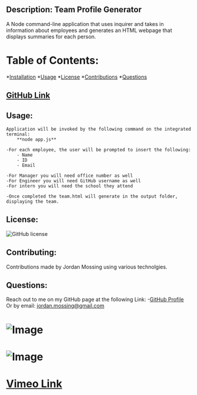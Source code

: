 ## Description: Team Profile Generator

A Node command-line application that uses inquirer and takes in information about employees and generates an HTML webpage that displays summaries for each person.

# Table of Contents:
*[Installation](#installation)
*[Usage](#usage)
*[License](#license)
*[Contributions](#contribution)
*[Questions](#questions)


## [GitHub Link](http://github.com/jmo1point0)



 ## Usage:
    Application will be invoked by the following command on the integrated terminal:
        **node app.js**
    
    -For each employee, the user will be prompted to insert the following:
        - Name
        - ID
        - Email
    
    -For Manager you will need office number as well
    -For Engineer you will need GitHub username as well
    -For intern you will need the school they attend

    -Once completed the team.html will generate in the output folder, displaying the team.
    


 ## License:
 ![GitHub license](https://img.shields.io/badge/license-MIT-orange)

 ## Contributing:
 Contributions made by Jordan Mossing using various technolgies.


 ## Questions:
Reach out to me on my GitHub page at the following Link:
 -[GitHub Profile](https://github.com/jmo1point0)    
 Or by email: jordan.mossing@gmail.com
 
 # ![Image](./)

 # ![Image](./)

 # [Vimeo Link](https://vimeo.com/518828210/59cb6cf9e5) 
 
